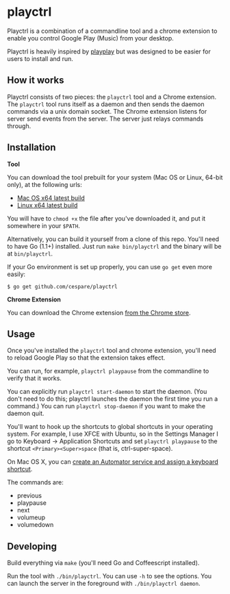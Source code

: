 # playctrl

Playctrl is a combination of a commandline tool and a chrome extension to enable you control Google Play
(Music) from your desktop.

Playctrl is heavily inspired by [playplay](https://github.com/jsharkey/playplay) but was designed to be easier
for users to install and run.

## How it works

Playctrl consists of two pieces: the `playctrl` tool and a Chrome extension. The `playctrl` tool runs itself
as a daemon and then sends the daemon commands via a unix domain socket. The Chrome extension listens for
server send events from the server. The server just relays commands through.

## Installation

**Tool**

You can download the tool prebuilt for your system (Mac OS or Linux, 64-bit only), at the following urls:

* [Mac OS x64 latest build](http://dl.ctrl-c.us/playctrl-darwin-x64-latest)
* [Linux x64 latest build](http://dl.ctrl-c.us/playctrl-linux-x64-latest)

You will have to `chmod +x` the file after you've downloaded it, and put it somewhere in your `$PATH`.

Alternatively, you can build it yourself from a clone of this repo. You'll need to have Go (1.1+) installed.
Just run `make bin/playctrl` and the binary will be at `bin/playctrl`.

If your Go environment is set up properly, you can use `go get` even more easily:

    $ go get github.com/cespare/playctrl

**Chrome Extension**

You can download the Chrome extension [from the Chrome
store](https://chrome.google.com/webstore/detail/playctrl/loakeafbjkkagnmmlpadfmknpeedckjg).

## Usage

Once you've installed the `playctrl` tool and chrome extension, you'll need to reload Google Play so that the
extension takes effect.

You can run, for example, `playctrl playpause` from the commandline to verify that it works.

You can explicitly run `playctrl start-daemon` to start the daemon. (You don't need to do this; playctrl
launches the daemon the first time you run a command.)  You can run `playctrl stop-daemon` if you want to make
the daemon quit.

You'll want to hook up the shortcuts to global shortcuts in your operating system. For example, I use XFCE
with Ubuntu, so in the Settings Manager I go to Keyboard -> Application Shortcuts and set `playctrl playpause`
to the shortcut `<Primary><Super>space` (that is, ctrl-super-space).

On Mac OS X, you can [create an Automator service and assign a keyboard
shortcut](http://computers.tutsplus.com/tutorials/how-to-launch-any-app-with-a-keyboard-shortcut--mac-31463).

The commands are:

* previous
* playpause
* next
* volumeup
* volumedown

## Developing

Build everything via `make` (you'll need Go and Coffeescript installed).

Run the tool with `./bin/playctrl`. You can use `-h` to see the options. You can launch the server in the
foreground with `./bin/playctrl daemon`.
